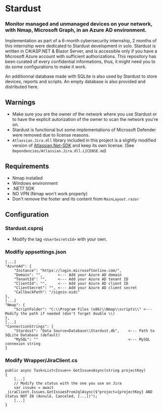 # Stardust
### Monitor managed and unmanaged devices on your network, with Nmap, Microsoft Graph, in an Azure AD environment.

Implementation as part of a 6-month cybersecurity internship, 2 months of this internship were dedicated to Stardust development in solo.
Stardust is written in C#/ASP.NET & Blazor Server, and is accessible only if you have a Microsoft Azure account with sufficient authorizations.
This repository has been curated of every confidential informations, thus, it might need you to do some configurations to make it work.

An additionnal database made with SQLite is also used by Stardust to store devices, reports and scripts.
An empty database is also provided and distributed here.

## Warnings
- Make sure you are the owner of the network where you use Stardust or to have the explicit autorization of the owner to scan the network you're on.
- Stardust is functional but some implementations of Microsoft Defender were removed due to license reasons.
- `Atlassian.Jira.dll` library included in this project is a slightly modified version of [Atlassian.Net-SDK](https://github.com/kalhorim/Atlassian.Net-SDK) and keep its own license. (See `Dependencies/Atlassian.Jira.dll.LICENSE.md`)

## Requirements

- Nmap installed
- Windows environment
- .NET7 SDK
- NO VPN (Nmap won't work properly)
- Don't remove the footer and its content from `MainLayout.razor`

## Configuration

### Stardust.csproj
- Modify the tag `<UserSecretsId>` with your own.

### Modifiy appsettings.json

```
[...]
"AzureAd": {
    "Instance": "https://login.microsoftonline.com/",
    "Domain": "",       <--- Add your Azure AD domain
    "TenantId": "",     <--- Add your Azure AD tenant ID
    "ClientId": "",     <--- Add your Azure AD client ID
    "ClientSecret": "", <--- Add your Azure AD client secret
    "CallbackPath": "/signin-oidc"
},
[...]
"Nmap": {
    "ScriptFolder": "C:\\Program Files (x86)\\Nmap\\scripts\\" <--- Modify the path if needed (don't forget double \\)
},
[...]
"ConnectionStrings": {
    "Stardust": "Data Source=Database\\Stardust.db",    <--- Path to SQLite Database (default)
    "MySQL": ""                                         <--- MySQL connexion string
}
```

### Modify Wrapper/JiraClient.cs

```
public async Task<List<Issue>> GetIssuesAsync(string projectKey)
{
    [...]
    // Modify the status with the one you use on Jira
    var issues = await _jiraClient.Issues.GetIssuesFromJqlAsync($"project={projectKey} AND status NOT IN (Annulé, Canceled, [...])");
    [...]
}
```


